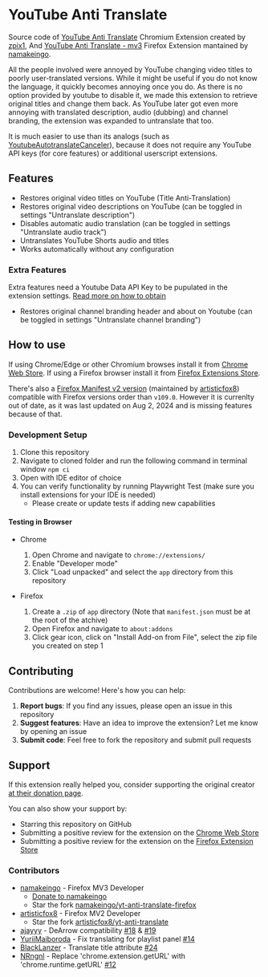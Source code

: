 # YouTube Anti Translate

Source code of [YouTube Anti Translate](https://chrome.google.com/webstore/detail/yt-anti-translate/ndpmhjnlfkgfalaieeneneenijondgag) Chromium Extension created by [zpix1](https://github.com/zpix1),
And [YouTube Anti Translate - mv3](https://addons.mozilla.org/firefox/addon/youtube-anti-translate-mv3/) Firefox Extension mantained by [namakeingo](https://github.com/namakeingo).

All the people involved were annoyed by YouTube changing video titles to poorly user-translated versions. While it might be useful if you do not know the language, it quickly becomes annoying once you do.
As there is no option provided by youtube to disable it, we made this extension to retrieve original titles and change them back.
As YouTube later got even more annoying with translated description, audio (dubbing) and channel branding, the extension was expanded to untranslate that too.

It is much easier to use than its analogs (such as [YoutubeAutotranslateCanceler](https://github.com/pcouy/YoutubeAutotranslateCanceler)), because it does not require any YouTube API keys (for core features) or additional userscript extensions.

## Features

- Restores original video titles on YouTube (Title Anti-Translation)
- Restores original video descriptions on YouTube (can be toggled in settings "Untranslate description")
- Disables automatic audio translation (can be toggled in settings "Untranslate audio track")
- Untranslates YouTube Shorts audio and titles
- Works automatically without any configuration

### Extra Features

Extra features need a Youtube Data API Key to be pupulated in the extension settings. [Read more on how to obtain](https://github.com/namakeingo/yt-anti-translate-firefox/blob/main/YOUTUBE_DATA_API_KEY.md)

- Restores original channel branding header and about on Youtube (can be toggled in settings "Untranslate channel branding")

## How to use

If using Chrome/Edge or other Chromium browses install it from [Chrome Web Store](https://chrome.google.com/webstore/detail/yt-anti-translate/ndpmhjnlfkgfalaieeneneenijondgag).
If using a Firefox browser install it from [Firefox Extensions Store](https://addons.mozilla.org/firefox/addon/youtube-anti-translate-mv3/).

There's also a [Firefox Manifest v2 version](https://addons.mozilla.org/firefox/addon/youtube-anti-translate/) (maintained by [artisticfox8](https://github.com/artisticfox8/)) compatible with Firefox versions order than `v109.0`.
However it is currenlty out of date, as it was last updated on Aug 2, 2024 and is missing features because of that.

### Development Setup

1. Clone this repository
2. Navigate to cloned folder and run the following command in terminal window
   `npm ci`
3. Open with IDE editor of choice
4. You can verify functionality by running Playwright Test (make sure you install extensions for your IDE is needed)
   - Please create or update tests if adding new capabilities

#### Testing in Browser

- Chrome

  1. Open Chrome and navigate to `chrome://extensions/`
  2. Enable "Developer mode"
  3. Click "Load unpacked" and select the `app` directory from this repository

- Firefox

  1. Create a `.zip` of `app` directory (Note that `manifest.json` must be at the root of the atchive)
  2. Open Firefox and navigate to `about:addons`
  3. Click gear icon, click on "Install Add-on from File", select the zip file you created on step 1

## Contributing

Contributions are welcome! Here's how you can help:

1. **Report bugs**: If you find any issues, please open an issue in this repository
2. **Suggest features**: Have an idea to improve the extension? Let me know by opening an issue
3. **Submit code**: Feel free to fork the repository and submit pull requests

## Support

If this extension really helped you, consider supporting the original creator [at their donation page](https://zpix1.github.io/donate/).

You can also show your support by:

- Starring this repository on GitHub
- Submitting a positive review for the extension on the [Chrome Web Store](https://chrome.google.com/webstore/detail/yt-anti-translate/ndpmhjnlfkgfalaieeneneenijondgag)
- Submitting a positive review for the extension on the [Firefox Extension Store](https://addons.mozilla.org/firefox/addon/youtube-anti-translate-mv3/)

### Contributors

- [namakeingo](https://github.com/namakeingo) - Firefox MV3 Developer
  - [Donate to namakeingo](https://github.com/sponsors/namakeingo)
  - Star the fork [namakeingo/yt-anti-translate-firefox](https://github.com/namakeingo/yt-anti-translate-firefox)
- [artisticfox8](https://github.com/artisticfox8/yt-anti-translate) - Firefox MV2 Developer
  - Star the fork [artisticfox8/yt-anti-translate](https://github.com/artisticfox8/yt-anti-translate)
- [ajayyy](https://github.com/ayayyy) - DeArrow compatibility [#18](https://github.com/zpix1/yt-anti-translate/pull/18) & [#19](https://github.com/zpix1/yt-anti-translate/pull/19)
- [YuriiMaiboroda](https://github.com/YuriiMaiboroda) - Fix translating for playlist panel [#14](https://github.com/zpix1/yt-anti-translate/pull/14)
- [BlackLanzer](https://github.com/BlackLanzer) - Translate title attribute [#24](https://github.com/zpix1/yt-anti-translate/pull/24)
- [NRngnl](https://github.com/NRngnl) - Replace 'chrome.extension.getURL' with 'chrome.runtime.getURL' [#12](https://github.com/zpix1/yt-anti-translate/pull/12)
